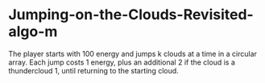 # Jumping-on-the-Clouds-Revisited-algo-m
The player starts with 100 energy and jumps k clouds at a time in a circular array.
Each jump costs 1 energy, plus an additional 2 if the cloud is a thundercloud 1, until returning to the starting cloud.
